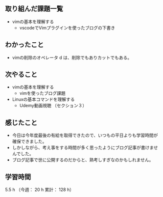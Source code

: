 ## 取り組んだ課題一覧
- vimの基本を理解する
  - vscodeでVimプラグインを使ったブログの下書き
## わかったこと
- vimの削除のオペレータ d は、削除でもありカットでもある。
## 次やること
- vimの基本を理解する
  - vimを使ったブログ課題
- Linuxの基本コマンドを理解する
  - Udemy動画視聴 （セクション３）
## 感じたこと
- 今日は今年度最後の有給を取得できたので、いつもの平日よりも学習時間が確保できました。
- しかしながら、考え事をする時間が多く思ったようにブログ記事が書けませんでした。
- ブログ記事で世に公開するのだからと、熟考しすぎなのかもしれません。
## 学習時間
5.5 h （今週： 20 h 累計： 128 h）
